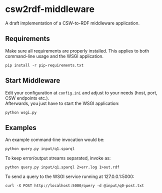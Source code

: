 csw2rdf-middleware
==================

A draft implementation of a CSW-to-RDF middleware application.

Requirements
------------

Make sure all requirements are properly installed. This applies to both command-line usage and the WSGI application.

    pip install -r pip-requirements.txt

Start Middleware
----------------

Edit your configuration at `config.ini` and adjust to your needs (host, port, CSW endpoints etc.).  
Afterwards, you just have to start the WSGI application:

    python wsgi.py

Examples
--------

An example command-line invocation would be:

    python query.py input/q1.sparql
    
To keep error/output streams separated, invoke as:

    python query.py input/q1.sparql 2>err.log 1>out.rdf

To send a query to the WSGI service running at 127.0.0.1:5000:

    curl -X POST http://localhost:5000/query -d @input/q0-post.txt

